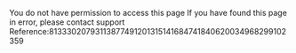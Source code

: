 You do not have permission to access this page If you have found this page in error, please contact support Reference:81333020793113877491201315141684741840620034968299102359